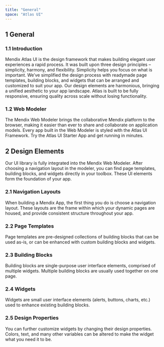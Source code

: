 ```yaml
---
title: "General"
space: "Atlas UI"
---
```


## 1 General

### 1.1 Introduction

Mendix Atlas UI is the design framework that makes building elegant user experiences a rapid process. It was built upon three design principles – simplicity, harmony, and flexibility. Simplicity helps you focus on what is important. We’ve simplified the design process with readymade page templates, building blocks, and widgets that can be arranged and customized to suit your app. Our design elements are harmonious, bringing a unified aesthetic to your app landscape. Atlas is built to be fully responsive, ensuring quality across scale without losing functionality.

### 1.2 Web Modeler

The Mendix Web Modeler brings the collaborative Mendix platform to the browser, making it easier than ever to share and collaborate on application models. Every app built in the Web Modeler is styled with the Atlas UI Framework. Try the Atlas UI Starter App and get running in minutes.

## 2 Design Elements

Our UI library is fully integrated into the Mendix Web Modeler. After choosing a navigation layout in the modeler, you can find page templates, building blocks, and widgets directly in your toolbox. These UI elements form the foundation of your app.

### 2.1 Navigation Layouts

When building a Mendix App, the first thing you do is choose a navigation layout. These layouts are the frame within which your dynamic pages are housed, and provide consistent structure throughout your app.

### 2.2 Page Templates

Page templates are pre-designed collections of building blocks that can be used as-is, or can be enhanced with custom building blocks and widgets.

### 2.3 Building Blocks

Building blocks are single-purpose user interface elements, comprised of multiple widgets. Multiple building blocks are usually used together on one page.

### 2.4 Widgets

Widgets are small user interface elements (alerts, buttons, charts, etc.) used to enhance existing building blocks.

### 2.5 Design Properties

You can further customize widgets by changing their design properties. Colors, text, and many other variables can be altered to make the widget what you need it to be.
